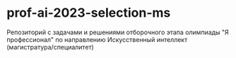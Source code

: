 # prof-ai-2023-selection-ms
Репозиторий с задачами и решениями отборочного этапа олимпиады "Я профессионал" по направлению Искусственный интеллект (магистратура/специалитет)
